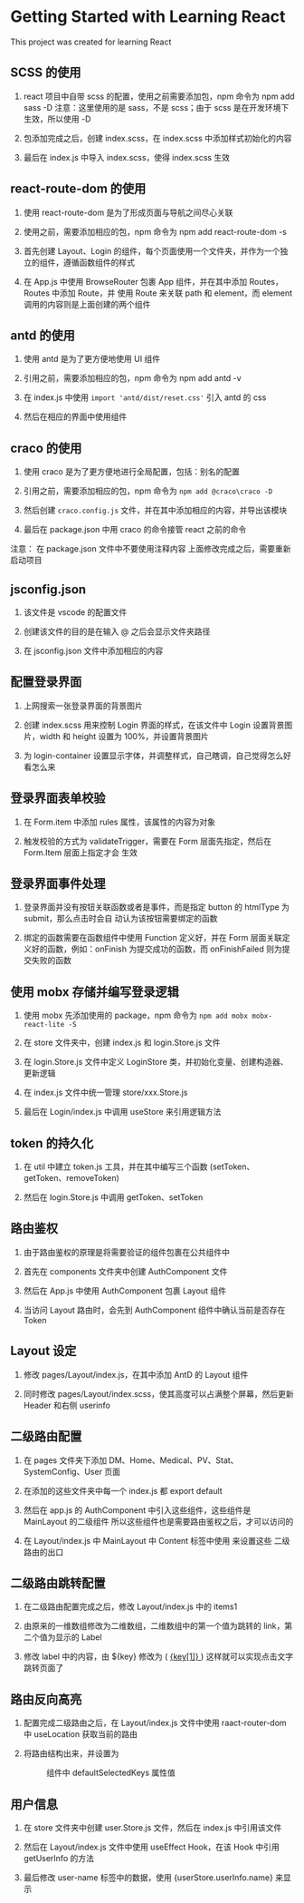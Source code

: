 # Getting Started with Learning React

This project was created for learning React

## SCSS 的使用

1. react 项目中自带 scss 的配置，使用之前需要添加包，npm 命令为 npm add sass -D
   注意：这里使用的是 sass，不是 scss；由于 scss 是在开发环境下生效，所以使用 -D

2. 包添加完成之后，创建 index.scss，在 index.scss 中添加样式初始化的内容

3. 最后在 index.js 中导入 index.scss，使得 index.scss 生效

## react-route-dom 的使用

1. 使用 react-route-dom 是为了形成页面与导航之间尽心关联

2. 使用之前，需要添加相应的包，npm 命令为 npm add react-route-dom -s

3. 首先创建 Layout、Login 的组件，每个页面使用一个文件夹，并作为一个独立的组件，遵循函数组件的样式

4. 在 App.js 中使用 BrowseRouter 包裹 App 组件，并在其中添加 Routes，Routes 中添加 Route，并
   使用 Route 来关联 path 和 element，而 element 调用的内容则是上面创建的两个组件

## antd 的使用

1. 使用 antd 是为了更方便地使用 UI 组件

2. 引用之前，需要添加相应的包，npm 命令为 npm add antd -v

3. 在 index.js 中使用 `import 'antd/dist/reset.css'` 引入 antd 的 css

4. 然后在相应的界面中使用组件

## craco 的使用

1. 使用 craco 是为了更方便地进行全局配置，包括：别名的配置

2. 引用之前，需要添加相应的包，npm 命令为 `npm add @craco\craco -D`

3. 然后创建 `craco.config.js` 文件，并在其中添加相应的内容，并导出该模块

4. 最后在 package.json 中用 craco 的命令接管 react 之前的命令

注意：
在 package.json 文件中不要使用注释内容
上面修改完成之后，需要重新启动项目

## jsconfig.json

1. 该文件是 vscode 的配置文件

2. 创建该文件的目的是在输入 @ 之后会显示文件夹路径

3. 在 jsconfig.json 文件中添加相应的内容

## 配置登录界面

1. 上网搜索一张登录界面的背景图片

2. 创建 index.scss 用来控制 Login 界面的样式，在该文件中 Login 设置背景图片，width 和 height
   设置为 100%，并设置背景图片

3. 为 login-container 设置显示字体，并调整样式，自己瞎调，自己觉得怎么好看怎么来

## 登录界面表单校验

1. 在 Form.item 中添加 rules 属性，该属性的内容为对象

2. 触发校验的方式为 validateTrigger，需要在 Form 层面先指定，然后在 Form.Item 层面上指定才会
   生效

## 登录界面事件处理

1. 登录界面并没有按钮关联函数或者是事件，而是指定 button 的 htmlType 为 submit，那么点击时会自
   动认为该按钮需要绑定的函数

2. 绑定的函数需要在函数组件中使用 Function 定义好，并在 Form 层面关联定义好的函数，例如：onFinish
   为提交成功的函数，而 onFinishFailed 则为提交失败的函数

## 使用 mobx 存储并编写登录逻辑

1. 使用 mobx 先添加使用的 package，npm 命令为 `npm add mobx mobx-react-lite -S`

2. 在 store 文件夹中，创建 index.js 和 login.Store.js 文件

3. 在 login.Store.js 文件中定义 LoginStore 类，并初始化变量、创建构造器、更新逻辑

4. 在 index.js 文件中统一管理 store/xxx.Store.js

5. 最后在 Login/index.js 中调用 useStore 来引用逻辑方法

## token 的持久化

1. 在 util 中建立 token.js 工具，并在其中编写三个函数 (setToken、getToken、removeToken)

2. 然后在 login.Store.js 中调用 getToken、setToken

## 路由鉴权

1. 由于路由鉴权的原理是将需要验证的组件包裹在公共组件中

2. 首先在 components 文件夹中创建 AuthComponent 文件

3. 然后在 App.js 中使用 AuthComponent 包裹 Layout 组件

4. 当访问 Layout 路由时，会先到 AuthComponent 组件中确认当前是否存在 Token

## Layout 设定

1. 修改 pages/Layout/index.js，在其中添加 AntD 的 Layout 组件

2. 同时修改 pages/Layout/index.scss，使其高度可以占满整个屏幕，然后更新 Header 和右侧 userinfo

## 二级路由配置

1. 在 pages 文件夹下添加 DM、Home、Medical、PV、Stat、SystemConfig、User 页面

2. 在添加的这些文件夹中每一个 index.js 都 export default

3. 然后在 app.js 的 AuthComponent 中引入这些组件，这些组件是 MainLayout 的二级组件
   所以这些组件也是需要路由鉴权之后，才可以访问的

4. 在 Layout/index.js 中 MainLayout 中 Content 标签中使用 <Outlet /> 来设置这些
   二级路由的出口

## 二级路由跳转配置

1. 在二级路由配置完成之后，修改 Layout/index.js 中的 items1

2. 由原来的一维数组修改为二维数组，二维数组中的第一个值为跳转的 link，第二个值为显示的 Label

3. 修改 label 中的内容，由 ${key} 修改为
   (
   <a href={key[0]}>
   {key[1]}
   </a>
   )
   这样就可以实现点击文字跳转页面了

## 路由反向高亮

1. 配置完成二级路由之后，在 Layout/index.js 文件中使用 raact-router-dom 中 useLocation
   获取当前的路由

2. 将路由结构出来，并设置为 <Menu /> 组件中 defaultSelectedKeys 属性值

## 用户信息

1. 在 store 文件夹中创建 user.Store.js 文件，然后在 index.js 中引用该文件

2. 然后在 Layout/index.js 文件中使用 useEffect Hook，在该 Hook 中引用
   getUserInfo 的方法

3. 最后修改 user-name 标签中的数据，使用 {userStore.userInfo.name} 来显示
